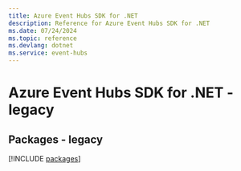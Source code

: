 ```yaml
---
title: Azure Event Hubs SDK for .NET
description: Reference for Azure Event Hubs SDK for .NET
ms.date: 07/24/2024
ms.topic: reference
ms.devlang: dotnet
ms.service: event-hubs
---
```

# Azure Event Hubs SDK for .NET - legacy
## Packages - legacy
[!INCLUDE [packages](event-hubs-index.md)]